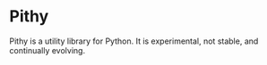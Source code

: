 # Pithy

Pithy is a utility library for Python. It is experimental, not stable, and continually evolving.
